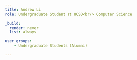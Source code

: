 ```yaml
---
title: Andrew Li
role: Undergraduate Student at UCSD<br/> Computer Science

_build:
  render: never
  list: always

user_groups:
    - Undergraduate Students (Alumni)

---
```

